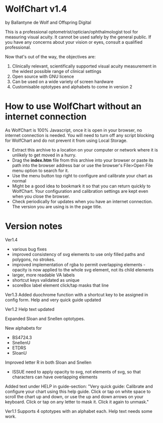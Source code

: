 # WolfChart v1.4
by Ballantyne de Wolf and Offspring Digital

This is a professional optometrist/optician/ophthalmologist tool for measuring visual acuity. It cannot be used safely by the general public.
If you have any concerns about your vision or eyes, consult a qualified professional.

Now that's out of the way, the objectives are:
  1. Clinically relevant, scientifically supported visual acuity measurement in the widest possible range of clinical settings
  2. Open source with GNU licence
  3. Can be used on a wide variety of screen hardware
  3. Customisable optotypes and alphabets to come in version 2

# How to use WolfChart without an internet connection
As WolfChart is 100% Javascript, once it is open in your browser, no internet connection is needed. You will need to turn off any script blocking for WolfChart and do not prevent it from using Local Storage.
 - Extract this archive to a location on your computer or network where it is unlikely to get moved in a hurry.
 - Drag the **index.htm** file from this archive into your browser or paste its path into the browser address bar or use the browser's File>Open File menu option to search for it.
 - Use the menu button top right to configure and calibrate your chart as normal
 - Might be a good idea to bookmark it so that you can return quickly to WolfChart. Your configuration and calibration settings are kept even when you close the browser.
 - Check periodically for updates when you have an internet connection. The version you are using is in the page title.

# Version notes    
Ver1.4
 - various bug fixes
 - improved consistency of svg elements to use only filled paths and polygons, no strokes.
 - improved implementation of rgba to permit overlapping elements - opacity is now applied to the whole svg element, not its child elements
 - larger, more readable VA labels
 - shortcut keys validated as unique
 - scoreBox label element click/tap masks that line


Ver1.3
Added duochrome function with a shortcut key to be assigned in config form.
Help and very quick guide updated

Ver1.2
Help text updated

Expanded Sloan and Snellen optotypes.

New alphabets for 
  - BS4724.3
  - SnellenU
  - ETDRS
  - SloanU

Improved letter R in both Sloan and Snellen
  - ISSUE need to apply opacity to svg, not elements of svg, so that characters can have overlapping elements

Added text under HELP in guide-section:  "Very quick guide: Calibrate and configure your chart using this help guide. Click or tap on white space to scroll the chart up and down, or use the up and down arrows on your keyboard. Click or tap on any letter to mask it. Click it again to unmask."

Ver1.1
Supports 4 optotypes with an alphabet each. Help text needs some work.
